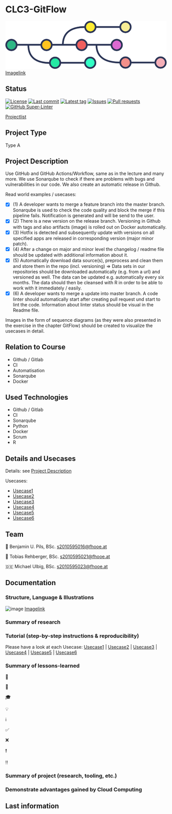 # CLC3-GitFlow 

![image](/.github/Gitflow.png)
[Imagelink](https://dev.to/hvdb/build-versioning-made-easy-on-azure-devops-1e33)

## Status
[![License](https://img.shields.io/github/license/CLC3-GitFlow/CLC3-GitFlow.svg?style=flat-square)](LICENSE)
[![Last commit](https://img.shields.io/github/last-commit/CLC3-GitFlow/CLC3-GitFlow.svg?style=flat-square)](https://github.com/CLC3-GitFlow/CLC3-GitFlow/commits)
[![Latest tag](https://img.shields.io/github/tag/CLC3-GitFlow/CLC3-GitFlow.svg?style=flat-square)](https://github.com/CLC3-GitFlow/CLC3-GitFlow/releases)
[![Issues](https://img.shields.io/github/issues/CLC3-GitFlow/CLC3-GitFlow.svg?style=flat-square)](https://github.com/CLC3-GitFlow/CLC3-GitFlow/issues)
[![Pull requests](https://img.shields.io/github/issues-pr/CLC3-GitFlow/CLC3-GitFlow.svg?style=flat-square)](https://github.com/CLC3-GitFlow/CLC3-GitFlow/pulls)
[![GitHub Super-Linter](https://github.com/CLC3-GitFlow/CLC3-GitFlow/workflows/Lint%20Code%20Base/badge.svg)](https://github.com/marketplace/actions/super-linter)

[Projectlist](https://docs.google.com/spreadsheets/d/1TND9vrQhHt1GK2RZ2cM7CNtNGox4a7Rkn2qamFMTSvg/edit#gid=0)

## Project Type
Type A

## Project Description
Use GitHub and GitHub Actions/Workflow, same as in the lecture and many more. We use Sonarqube to check if there are problems with bugs and vulnerabilities in our code. We also create an automatic release in Github.

Read world examples / usecases:
- [x] (1) A developer wants to merge a feature branch into the master branch. Sonarqube is used to check the code quality and block the merge if this pipeline fails. Notification is generated and will be send to the user.
- [x] (2) There is a new version on the release branch. Versioning in Github with tags and also artifacts (image) is rolled out on Docker automatically.
- [x] (3) Hotfix is detected and subsequently update with versions on all specified apps are released in corresponding version (major minor patch).
- [x] (4) After a change on major and minor level the changelog / readme file should be updated with additional information about it. 
- [x] (5) Automatically download data source(s), preprocess and clean them and store them in the repo (incl. versioning) => Data sets in our repositories should be downloaded automatically (e.g. from a url) and versioned as well. The data can be updated e.g. automatically every six months. The data should then be cleansed with R in order to be able to work with it immediately / easily.
- [x] (6) A developer wants to merge a update into master branch. A code linter should automatically start after creating pull request und start to lint the code. Information about linter status should be visual in the Readme file.

Images in the form of sequence diagrams (as they were also presented in the exercise in the chapter GitFlow) should be created to visualize the usecases in detail.

## Relation to Course
* Github / Gitlab
* CI
* Automatisation
* Sonarqube
* Docker

## Used Technologies
* Github / Gitlab
* CI
* Sonarqube
* Python
* Docker
* Scrum
* R

## Details and Usecases

Details: see [Project Description](#Project-Description)

Usecases:
* [Usecase1](Usecases/Usecase1.md)
* [Usecase2](Usecases/Usecase2.md)
* [Usecase3](Usecases/Usecase3.md)
* [Usecase4](Usecases/Usecase4.md)
* [Usecase5](Usecases/Usecase5.md)
* [Usecase6](Usecases/Usecase6.md)

## Team
:beer: Benjamin U. Pils, BSc. <s2010595016@fhooe.at>

:deer: Tobias Rehberger, BSc. <s2010595021@fhooe.at>

:de: Michael Ulbig, BSc. <s2010595023@fhooe.at>


## Documentation


### Structure, Language & Illustrations

![image](https://user-images.githubusercontent.com/68330032/145993696-b4797f1a-3d4f-470d-afe6-9f5fecbfe24c.png)
[Imagelink](https://nvie.com/posts/a-successful-git-branching-model/)


### Summary of research


### Tutorial (step-by-step instructions & reproducibility)
Please have a look at each Usecase: [Usecase1](Usecases/Usecase1.md) | [Usecase2](Usecases/Usecase2.md) | [Usecase3](Usecases/Usecase3.md) | [Usecase4](Usecases/Usecase4.md) | [Usecase5](Usecases/Usecase5.md) | [Usecase6](Usecases/Usecase6.md)


### Summary of lessons-learned

:tada:

:gift:

:mortar_board:

:bulb:

:information_source:

:white_check_mark:

:x: 	

:heavy_exclamation_mark: 

:bangbang:


### Summary of project (research, tooling, etc.)


### Demonstrate advantages gained by Cloud Computing


## Last information


